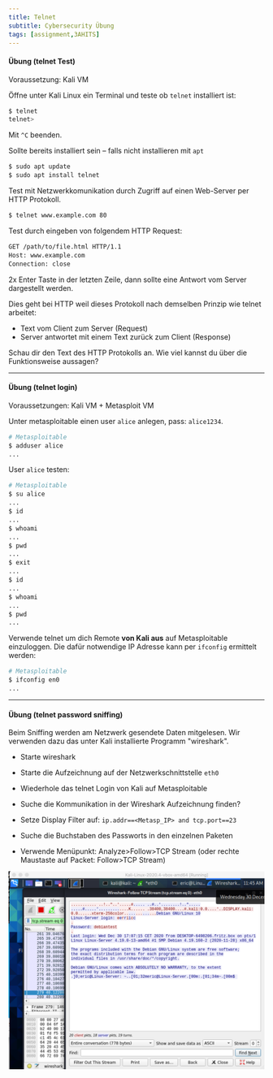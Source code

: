 ```yaml
---
title: Telnet
subtitle: Cybersecurity Übung
tags: [assignment,3AHITS]
---
```




#### Übung (telnet Test)

Voraussetzung: Kali VM

Öffne unter Kali Linux ein Terminal und teste ob `telnet` installiert ist:

```sh
$ telnet
telnet> 

```

Mit `^C` beenden.

Sollte bereits installiert sein – falls nicht installieren mit `apt`

```bash
$ sudo apt update
$ sudo apt install telnet
```

Test mit Netzwerkkomunikation durch Zugriff auf einen Web-Server per HTTP Protokoll.

```sh
$ telnet www.example.com 80
```

Test durch eingeben von folgendem HTTP Request:

```sh
GET /path/to/file.html HTTP/1.1
Host: www.example.com
Connection: close

```

2x Enter Taste in der letzten Zeile, dann sollte eine Antwort vom Server dargestellt werden.

Dies geht bei HTTP weil dieses Protokoll nach demselben Prinzip wie telnet arbeitet:
- Text vom Client zum Server (Request)
- Server antwortet mit einem Text zurück zum Client (Response)

Schau dir den Text des HTTP Protokolls an. Wie viel kannst du über die Funktionsweise aussagen?



---

#### Übung (telnet login)

Voraussetzungen: Kali VM + Metasploit VM

Unter metasploitable einen user `alice` anlegen, pass: `alice1234`.

```sh
# Metasploitable
$ adduser alice
...
```

User `alice` testen:

```sh
# Metasploitable
$ su alice
...
$ id
...
$ whoami
...
$ pwd
...
$ exit
...
$ id
...
$ whoami
...
$ pwd
...
```



Verwende telnet um dich Remote **von Kali aus** auf Metasploitable einzuloggen. Die dafür notwendige IP Adresse kann per `ifconfig` ermittelt werden:

```sh
# Metasploitable
$ ifconfig en0
...
```



---

#### Übung (telnet password sniffing)

Beim Sniffing werden am Netzwerk gesendete Daten mitgelesen. Wir verwenden dazu das unter Kali installierte Programm "wireshark".

- Starte wireshark

- Starte die Aufzeichnung auf der Netzwerkschnittstelle `eth0`

- Wiederhole das telnet Login von Kali auf Metasploitable

- Suche die Kommunikation in der Wireshark Aufzeichnung finden?

- Setze Display Filter auf: `ip.addr==<Metasp_IP> and tcp.port==23 `

- Suche die Buchstaben des Passworts in den einzelnen Paketen

- Verwende Menüpunkt: Analyze>Follow>TCP Stream (oder rechte Maustaste auf Packet: Follow>TCP Stream)

![image-20210831165152236](fig/image-20210831165152236.png)